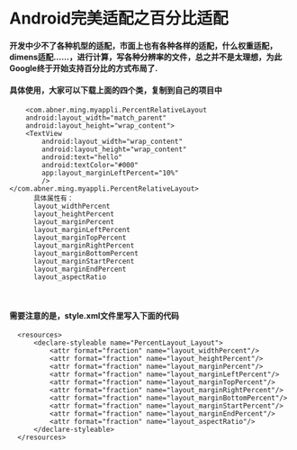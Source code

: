 # Android完美适配之百分比适配
#### 开发中少不了各种机型的适配，市面上也有各种各样的适配，什么权重适配，dimens适配……，进行计算，写各种分辨率的文件，总之并不是太理想，为此Google终于开始支持百分比的方式布局了.
####  具体使用，大家可以下载上面的四个类，复制到自己的项目中
        <com.abner.ming.myappli.PercentRelativeLayout
        android:layout_width="match_parent"
        android:layout_height="wrap_content">
        <TextView
            android:layout_width="wrap_content"
            android:layout_height="wrap_content"
            android:text="hello"
            android:textColor="#000"
            app:layout_marginLeftPercent="10%"
            />
    </com.abner.ming.myappli.PercentRelativeLayout>
          具体属性有：
          layout_widthPercent
          layout_heightPercent
          layout_marginPercent
          layout_marginLeftPercent
          layout_marginTopPercent
          layout_marginRightPercent
          layout_marginBottomPercent
          layout_marginStartPercent
          layout_marginEndPercent
          layout_aspectRatio
    
#### 需要注意的是，style.xml文件里写入下面的代码
      <resources>
          <declare-styleable name="PercentLayout_Layout">
              <attr format="fraction" name="layout_widthPercent"/>
              <attr format="fraction" name="layout_heightPercent"/>
              <attr format="fraction" name="layout_marginPercent"/>
              <attr format="fraction" name="layout_marginLeftPercent"/>
              <attr format="fraction" name="layout_marginTopPercent"/>
              <attr format="fraction" name="layout_marginRightPercent"/>
              <attr format="fraction" name="layout_marginBottomPercent"/>
              <attr format="fraction" name="layout_marginStartPercent"/>
              <attr format="fraction" name="layout_marginEndPercent"/>
              <attr format="fraction" name="layout_aspectRatio"/>
          </declare-styleable>
      </resources>
    
